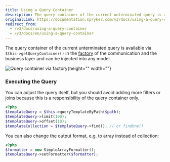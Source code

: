 ```yaml
---
title: Using a Query Container
description: The query container of the current unterminated query is available via $this->getQueryContainer() in the factory of the communication and the business layer and can be injected into any model.
originalLink: https://documentation.spryker.com/v3/docs/using-a-query-container
redirect_from:
  - /v3/docs/using-a-query-container
  - /v3/docs/en/using-a-query-container
---
```


The query container of the current unterminated query is available via `$this->getQueryContainer()` in the [factory](https://documentation.spryker.com/resources_and_developer_tools/factory.htm) of the communication and the business layer and can be injected into any model.

![Query container via factory](https://spryker.s3.eu-central-1.amazonaws.com/docs/Developer+Guide/Zed/Persistence+Layer/Query+Container/query-container-via-factory.png){height="" width=""}

### Executing the Query

You can adjust the query itself, but you should avoid adding more filters or joins because this is a responsibility of the query container only.

```php
<?php
$templateQuery = $this->queryTemplateByPath($path);
$templateQuery->limit(100);
$templateQuery->offset(10);
$templateCollection = $templateQuery->find(); // or findOne()
```

You can also change the output format, e.g. to array instead of collection:

```php
<?php
$formatter = new SimpleArrayFormatter();
$templateQuery->setFormatter($formatter);
```
